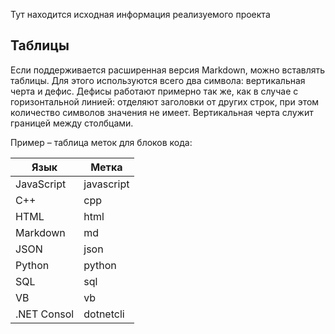 Тут находится исходная информация реализуемого проекта

## Таблицы 

Если поддерживается расширенная версия Markdown, можно вставлять таблицы. Для этого используются всего два символа: вертикальная черта и дефис. Дефисы работают примерно так же, как в случае с горизонтальной линией: отделяют заголовки от других строк, при этом количество символов значения не имеет. Вертикальная черта служит границей между столбцами.

Пример – таблица меток для блоков кода:

| Язык | Метка |
|------|-------|
| JavaScript| javascript
| C++ | cpp |
| HTML | html|
| Markdown | md |
|JSON | json |
| Python | python |
| SQL | sql |
| VB | vb |
| .NET Consol | dotnetcli |
